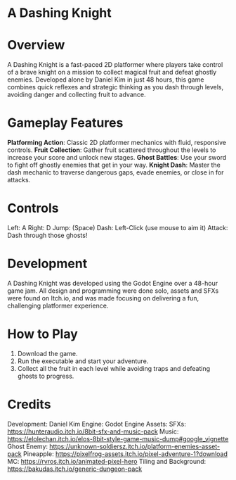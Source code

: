 # A Dashing Knight
# Overview
A Dashing Knight is a fast-paced 2D platformer where players take control of a brave knight on a mission to collect magical fruit and defeat ghostly enemies. Developed alone by Daniel Kim in just 48 hours, this game combines quick reflexes and strategic thinking as you dash through levels, avoiding danger and collecting fruit to advance.

# Gameplay Features
**Platforming Action**: Classic 2D platformer mechanics with fluid, responsive controls.
**Fruit Collection**: Gather fruit scattered throughout the levels to increase your score and unlock new stages.
**Ghost Battles**: Use your sword to fight off ghostly enemies that get in your way.
**Knight Dash**: Master the dash mechanic to traverse dangerous gaps, evade enemies, or close in for attacks.

# Controls
Left: A
Right: D
Jump: (Space)
Dash: Left-Click (use mouse to aim it)
Attack: Dash through those ghosts!

# Development
A Dashing Knight was developed using the Godot Engine over a 48-hour game jam. All design and programming were done solo, assets and SFXs were found on Itch.io, and was made focusing on delivering a fun, challenging platformer experience.

# How to Play
1. Download the game.
2. Run the executable and start your adventure.
3. Collect all the fruit in each level while avoiding traps and defeating ghosts to progress.

# Credits
Development: Daniel Kim
Engine: Godot Engine
Assets:
SFXs: https://hunteraudio.itch.io/8bit-sfx-and-music-pack
Music: https://elolechan.itch.io/elos-8bit-style-game-music-dump#google_vignette
Ghost Enemy: https://unknown-soldiersz.itch.io/platform-enemies-asset-pack
Pineapple: https://pixelfrog-assets.itch.io/pixel-adventure-1?download
MC: https://rvros.itch.io/animated-pixel-hero
Tiling and Background: https://bakudas.itch.io/generic-dungeon-pack
